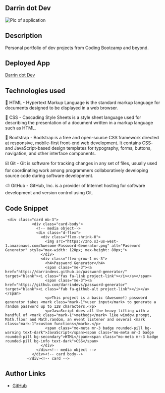## Darrin dot Dev

<img src="https://zno.s3-us-west-1.amazonaws.com/darrindotdev.png" alt="Pic of application"
title="Darrin dot Dev" width="" />


## Description

Personal portfolio of dev projects from Coding Bootcamp and beyond.

## Deployed App
[Darrin dot Dev](https://darrindevs.github.io/darrin-dot-dev/)


## Technologies used
🦴 HTML - Hypertext Markup Language is the standard markup language for documents designed to be displayed in a web browser.

👗 CSS - Cascading Style Sheets is a style sheet language used for describing the presentation of a document written in a markup language such as HTML.

👢 Bootstrap - Bootstrap is a free and open-source CSS framework directed at responsive, mobile-first front-end web development. It contains CSS- and JavaScript-based design templates for typography, forms, buttons, navigation, and other interface components.

☑️ Git - Git is software for tracking changes in any set of files, usually used for coordinating work among programmers collaboratively developing source code during software development.

 ⛅️ GitHub - GitHub, Inc. is a provider of Internet hosting for software development and version control using Git.

## Code Snippet 

~~~
 <div class="card mb-3">
            <div class="card-body">
              <!-- media object-->
              <div class="d-flex">
                <div class="flex-shrink-0">
                  <img src="https://zno.s3-us-west-1.amazonaws.com/Awesome-Password-Generator.png" alt="Password Generator" style="max-width: 120px; max-height: 80px;">
                </div>
                <div class="flex-grow-1 ms-3">
                  <h4>Password Generator</h4>
                  <span class="me-3"><a href="https://darrindevs.github.io/password-generator/" target="blank"><i class="fas fa-link project-link"></i></a></span>
                  <span class="me-3"><a href="https://github.com/darrindevs/password-generator" target="blank"><i class="fab fa-github-alt project-link"></i></a></span>
                  <p>This project is a basic (Awesome!) password generator takes <mark class="mark-1">user input</mark> to generate a random password up to 128 characters.</p>
                  <p>JavaScript does all the heavy lifting with a handful of <mark class="mark-1">methods</mark> like window.prompt, Math.floor and Math.random, an event listener and several <mark class="mark-1">custom functions</mark>.</p>
                  <span class="mo-meta mr-3 badge rounded-pill bg-warning text-dark">JavaScript</span><span class="mo-meta mr-3 badge rounded-pill bg-secondary">HTML</span><span class="mo-meta mr-3 badge rounded-pill bg-info text-dark">CSS</span>
                </div>
              </div><!-- media object -->
            </div><!-- card body-->
          </div><!-- card -->
~~~


## Author Links

- [GitHub](https://github.com/darrindevs)

